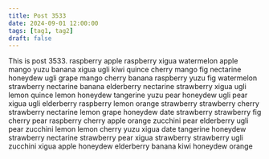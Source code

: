 ```yaml
---
title: Post 3533
date: 2024-09-01 12:00:00
tags: [tag1, tag2]
draft: false
---
```

This is post 3533.
raspberry
apple
raspberry
xigua
watermelon
apple
mango
yuzu
banana
xigua
ugli
kiwi
quince
cherry
mango
fig
nectarine
honeydew
ugli
grape
mango
cherry
banana
raspberry
yuzu
fig
watermelon
strawberry
nectarine
banana
elderberry
nectarine
strawberry
xigua
ugli
lemon
quince
lemon
honeydew
tangerine
yuzu
pear
honeydew
ugli
pear
xigua
ugli
elderberry
raspberry
lemon
orange
strawberry
strawberry
cherry
strawberry
nectarine
lemon
grape
honeydew
date
strawberry
strawberry
fig
cherry
pear
raspberry
cherry
apple
orange
zucchini
pear
elderberry
ugli
pear
zucchini
lemon
lemon
cherry
yuzu
xigua
date
tangerine
honeydew
strawberry
nectarine
strawberry
pear
xigua
strawberry
strawberry
ugli
zucchini
xigua
apple
honeydew
elderberry
banana
kiwi
honeydew
orange
